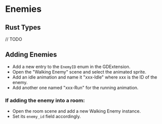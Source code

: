 # Enemies

## Rust Types

// TODO

## Adding Enemies

- Add a new entry to the `EnemyID` enum in the GDExtension.
- Open the "Walking Enemy" scene and select the animated sprite.
- Add an idle animation and name it "xxx-Idle" where xxx is the ID of the enemy.
- Add another one named "xxx-Run" for the running animation.

### If adding the enemy into a room:

- Open the room scene and add a new Walking Enemy instance.
- Set its `enemy_id` field accordingly.

